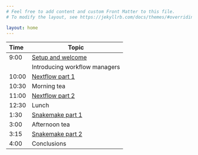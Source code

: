 ```yaml
---
# Feel free to add content and custom Front Matter to this file.
# To modify the layout, see https://jekyllrb.com/docs/themes/#overriding-theme-defaults

layout: home
---
```



| Time  | Topic                         |
|:------|-------------------------------|
| 9:00  | [Setup and welcome](setup/)   |
|       | Introducing workflow managers |
| 10:00 | [Nextflow part 1](nextflow/#part-1)|
| 10:30 | Morning tea                   |
| 11:00 | [Nextflow part 2](nextflow/#part-2)|
| 12:30 | Lunch                         |
| 1:30  | [Snakemake part 1](snakemake/#part-1)            |
| 3:00  | Afternoon tea                 |
| 3:15  | [Snakemake part 2](snakemake/#part-2)           |
| 4:00  | Conclusions                   |